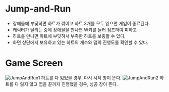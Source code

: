 # Jump-and-Run

* 장애물에 부딪히면 하트가 깎이고 하트 3개를 모두 잃으면 게임이 종료된다.
* 캐릭터가 달리는 중에 장애물을 만나면 W키를 눌러 점프하여 피하고 
* 하트를 만나면 하트에 부딪혀서 부족한 하트를 보충할 수 있다.
* 화면 상단에서 보유하고 있는 하트의 개수와 맵의 진행도를 확인할 수 있다.

# Game Screen
![JumpAndRun1](https://github.com/Y1K5/Jump-and-Run/assets/86797091/d813899b-e332-4ca3-9585-83ccaccc2fb5)
하트를 다 잃었을 경우, 다시 시작 창이 뜬다.
![JumpAndRun2](https://github.com/Y1K5/Jump-and-Run/assets/86797091/5ae350df-6771-4a45-95ce-509eb8fca164)
하트를 다 잃지 않고 맵을 끝까지 진행했을 경우, 성공 창이 뜬다.
